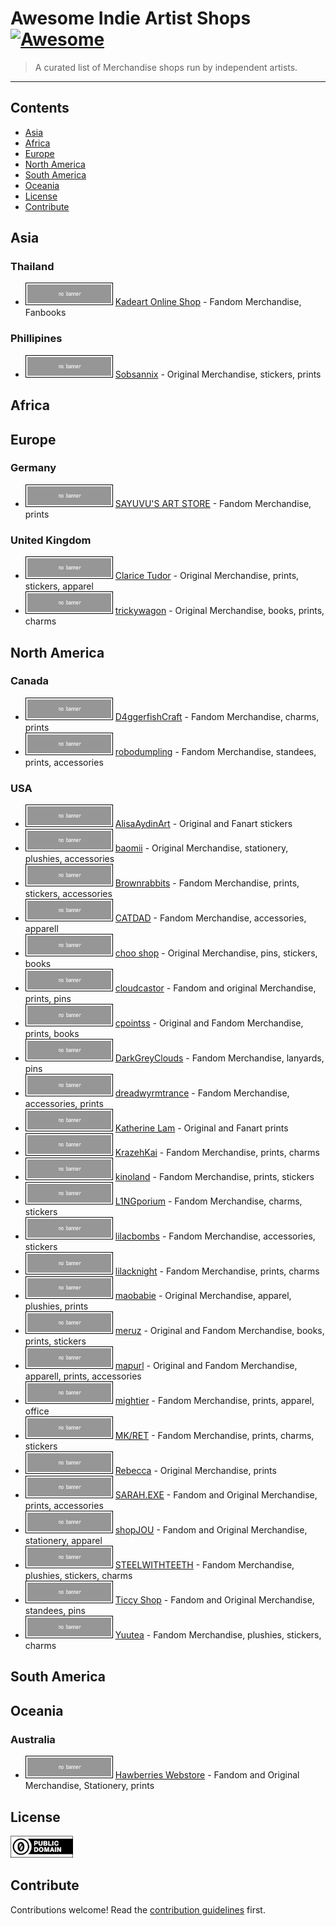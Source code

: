 # Awesome Indie Artist Shops [![Awesome](https://awesome.re/badge.svg)](https://awesome.re)

> A curated list of Merchandise shops run by independent artists.
---

## Contents

- [Asia](#asia)
- [Africa](#africa)
- [Europe](#europe)
- [North America](#north-america)
- [South America](#south-america)
- [Oceania](#oceania)
- [License](#license)
- [Contribute](#contribute)

## Asia

### Thailand

- ![no banner](./media/banner/nobanner.png) [Kadeart Online Shop](https://homu.in.th/kadeart/) - Fandom Merchandise, Fanbooks

### Phillipines

- ![no banner](./media/banner/nobanner.png) [Sobsannix](https://sobsannix.carrd.co/#cart) - Original Merchandise, stickers, prints

## Africa

## Europe

### Germany

- ![no banner](./media/banner/nobanner.png) [SAYUVU'S ART STORE](https://sayuyuv.sumupstore.com/) - Fandom Merchandise, prints

### United Kingdom

- ![no banner](./media/banner/nobanner.png) [Clarice Tudor](https://claricetudor.com/) - Original Merchandise, prints, stickers, apparel
- ![no banner](./media/banner/nobanner.png) [trickywagon](https://trickywagon.net/) - Original Merchandise, books, prints, charms

## North America

### Canada

- ![no banner](./media/banner/nobanner.png) [D4ggerfishCraft](https://www.etsy.com/ca/shop/D4ggerfishCraft) - Fandom Merchandise, charms, prints
- ![no banner](./media/banner/nobanner.png) [robodumpling](https://www.etsy.com/shop/robodumpling) - Fandom Merchandise, standees, prints, accessories

### USA

- ![no banner](./media/banner/nobanner.png) [AlisaAydinArt](https://www.etsy.com/shop/AlisaAydinArt) - Original and Fanart stickers
- ![no banner](./media/banner/nobanner.png) [baomii](https://baomii.shop/) - Original Merchandise, stationery, plushies, accessories
- ![no banner](./media/banner/nobanner.png) [Brownrabbits](https://brownrabbits.org/) - Fandom Merchandise, prints, stickers, accessories
- ![no banner](./media/banner/nobanner.png) [CATDAD](https://catdad.online/) - Fandom Merchandise, accessories, apparell
- ![no banner](./media/banner/nobanner.png) [choo shop](https://chooshop.bigcartel.com/) - Original Merchandise, pins, stickers, books
- ![no banner](./media/banner/nobanner.png) [cloudcastor](https://cloudcastor.bigcartel.com/) - Fandom and original Merchandise, prints, pins
- ![no banner](./media/banner/nobanner.png) [cpointss](https://www.etsy.com/shop/cpointss/) - Original and Fandom Merchandise, prints, books
- ![no banner](./media/banner/nobanner.png) [DarkGreyClouds](https://www.etsy.com/shop/DarkGreyClouds) - Fandom Merchandise, lanyards, pins
- ![no banner](./media/banner/nobanner.png) [dreadwyrmtrance](https://www.etsy.com/shop/dreadwyrmtrance) - Fandom Merchandise, accessories, prints
- ![no banner](./media/banner/nobanner.png) [Katherine Lam](https://www.katherinelam.com/store) - Original and Fanart prints
- ![no banner](./media/banner/nobanner.png) [KrazehKai](https://www.etsy.com/shop/krazehkai/) - Fandom Merchandise, prints, charms
- ![no banner](./media/banner/nobanner.png) [kinoland](https://www.etsy.com/shop/kinoland) - Fandom Merchandise, prints, stickers
- ![no banner](./media/banner/nobanner.png) [L1NGporium](https://www.etsy.com/shop/l1ngporium) - Fandom Merchandise, charms, stickers
- ![no banner](./media/banner/nobanner.png) [lilacbombs](https://www.etsy.com/shop/lilacbombs) - Fandom Merchandise, accessories, stickers
- ![no banner](./media/banner/nobanner.png) [lilacknight](https://www.etsy.com/shop/lilacknight) - Fandom Merchandise, prints, charms
- ![no banner](./media/banner/nobanner.png) [maobabie](https://maobabie.com/) - Original Merchandise, apparel, plushies, prints
- ![no banner](./media/banner/nobanner.png) [meruz](https://meruz.bigcartel.com/) - Original and Fandom Merchandise, books, prints, stickers
- ![no banner](./media/banner/nobanner.png) [mapurl](https://shop.mapurlsyrup.com/) - Original and Fandom Merchandise, apparell, prints, accessories
- ![no banner](./media/banner/nobanner.png) [mightier](https://shop.circle-7.net/) - Fandom Merchandise, prints, apparel, office
- ![no banner](./media/banner/nobanner.png) [MK/RET](https://www.mkret.art/) - Fandom Merchandise, prints, charms, stickers
- ![no banner](./media/banner/nobanner.png) [Rebecca](https://www.etsy.com/shop/repecca) - Original Merchandise, prints
- ![no banner](./media/banner/nobanner.png) [SARAH.EXE](https://sarahdotexe.com/) - Fandom and Original Merchandise, prints, accessories
- ![no banner](./media/banner/nobanner.png) [shopJOU](https://shopjou.bigcartel.com/) - Fandom and Original Merchandise, stationery, apparel
- ![no banner](./media/banner/nobanner.png) [STEELWITHTEETH](https://steelwithteeth.com/) - Fandom Merchandise, plushies, stickers, charms
- ![no banner](./media/banner/nobanner.png) [Ticcy Shop](https://ticcytxshop.storenvy.com/) - Fandom and Original Merchandise, standees, pins
- ![no banner](./media/banner/nobanner.png) [Yuutea](https://yuutea.myshopify.com/) - Fandom Merchandise, plushies, stickers, charms

## South America

## Oceania

### Australia

- ![no banner](./media/banner/nobanner.png) [Hawberries Webstore](https://www.hawberries.com/) - Fandom and Original Merchandise, Stationery, prints

## License

[![App CC-0](./media/license/cc-zero.png)](https://creativecommons.org/publicdomain/zero/1.0/)

## Contribute

Contributions welcome! Read the [contribution guidelines](contributing.md) first.
